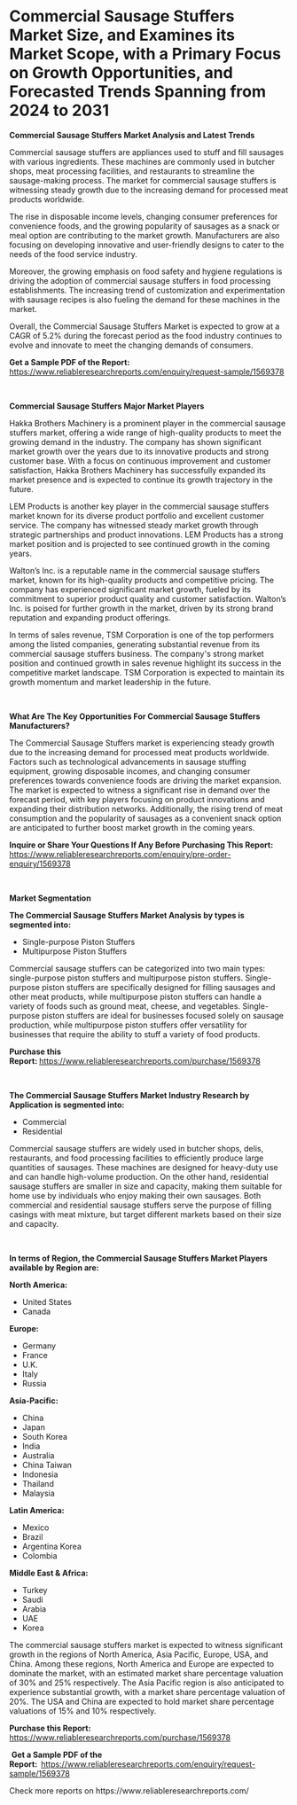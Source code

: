 <p><h1>Commercial Sausage Stuffers Market Size, and Examines its Market Scope, with a Primary Focus on Growth Opportunities, and Forecasted Trends Spanning from 2024 to 2031</h1></p><p><strong>Commercial Sausage Stuffers Market Analysis and Latest Trends</strong></p>
<p><p>Commercial sausage stuffers are appliances used to stuff and fill sausages with various ingredients. These machines are commonly used in butcher shops, meat processing facilities, and restaurants to streamline the sausage-making process. The market for commercial sausage stuffers is witnessing steady growth due to the increasing demand for processed meat products worldwide. </p><p>The rise in disposable income levels, changing consumer preferences for convenience foods, and the growing popularity of sausages as a snack or meal option are contributing to the market growth. Manufacturers are also focusing on developing innovative and user-friendly designs to cater to the needs of the food service industry. </p><p>Moreover, the growing emphasis on food safety and hygiene regulations is driving the adoption of commercial sausage stuffers in food processing establishments. The increasing trend of customization and experimentation with sausage recipes is also fueling the demand for these machines in the market.</p><p>Overall, the Commercial Sausage Stuffers Market is expected to grow at a CAGR of 5.2% during the forecast period as the food industry continues to evolve and innovate to meet the changing demands of consumers.</p></p>
<p><strong>Get a Sample PDF of the Report:&nbsp;</strong> <a href="https://www.reliableresearchreports.com/enquiry/request-sample/1569378">https://www.reliableresearchreports.com/enquiry/request-sample/1569378</a></p>
<p>&nbsp;</p>
<p><strong>Commercial Sausage Stuffers Major Market Players</strong></p>
<p><p>Hakka Brothers Machinery is a prominent player in the commercial sausage stuffers market, offering a wide range of high-quality products to meet the growing demand in the industry. The company has shown significant market growth over the years due to its innovative products and strong customer base. With a focus on continuous improvement and customer satisfaction, Hakka Brothers Machinery has successfully expanded its market presence and is expected to continue its growth trajectory in the future.</p><p>LEM Products is another key player in the commercial sausage stuffers market known for its diverse product portfolio and excellent customer service. The company has witnessed steady market growth through strategic partnerships and product innovations. LEM Products has a strong market position and is projected to see continued growth in the coming years.</p><p>Walton’s Inc. is a reputable name in the commercial sausage stuffers market, known for its high-quality products and competitive pricing. The company has experienced significant market growth, fueled by its commitment to superior product quality and customer satisfaction. Walton’s Inc. is poised for further growth in the market, driven by its strong brand reputation and expanding product offerings.</p><p>In terms of sales revenue, TSM Corporation is one of the top performers among the listed companies, generating substantial revenue from its commercial sausage stuffers business. The company's strong market position and continued growth in sales revenue highlight its success in the competitive market landscape. TSM Corporation is expected to maintain its growth momentum and market leadership in the future.</p></p>
<p>&nbsp;</p>
<p><strong>What Are The Key Opportunities For Commercial Sausage Stuffers Manufacturers?</strong></p>
<p><p>The Commercial Sausage Stuffers market is experiencing steady growth due to the increasing demand for processed meat products worldwide. Factors such as technological advancements in sausage stuffing equipment, growing disposable incomes, and changing consumer preferences towards convenience foods are driving the market expansion. The market is expected to witness a significant rise in demand over the forecast period, with key players focusing on product innovations and expanding their distribution networks. Additionally, the rising trend of meat consumption and the popularity of sausages as a convenient snack option are anticipated to further boost market growth in the coming years.</p></p>
<p><strong>Inquire or Share Your Questions If Any Before Purchasing This Report:</strong> <a href="https://www.reliableresearchreports.com/enquiry/pre-order-enquiry/1569378">https://www.reliableresearchreports.com/enquiry/pre-order-enquiry/1569378</a></p>
<p>&nbsp;</p>
<p><strong>Market Segmentation</strong></p>
<p><strong>The Commercial Sausage Stuffers Market Analysis by types is segmented into:</strong></p>
<p><ul><li>Single-purpose Piston Stuffers</li><li>Multipurpose Piston Stuffers</li></ul></p>
<p><p>Commercial sausage stuffers can be categorized into two main types: single-purpose piston stuffers and multipurpose piston stuffers. Single-purpose piston stuffers are specifically designed for filling sausages and other meat products, while multipurpose piston stuffers can handle a variety of foods such as ground meat, cheese, and vegetables. Single-purpose piston stuffers are ideal for businesses focused solely on sausage production, while multipurpose piston stuffers offer versatility for businesses that require the ability to stuff a variety of food products.</p></p>
<p><strong>Purchase this Report:&nbsp;</strong><a href="https://www.reliableresearchreports.com/purchase/1569378">https://www.reliableresearchreports.com/purchase/1569378</a></p>
<p>&nbsp;</p>
<p><strong>The Commercial Sausage Stuffers Market Industry Research by Application is segmented into:</strong></p>
<p><ul><li>Commercial</li><li>Residential</li></ul></p>
<p><p>Commercial sausage stuffers are widely used in butcher shops, delis, restaurants, and food processing facilities to efficiently produce large quantities of sausages. These machines are designed for heavy-duty use and can handle high-volume production. On the other hand, residential sausage stuffers are smaller in size and capacity, making them suitable for home use by individuals who enjoy making their own sausages. Both commercial and residential sausage stuffers serve the purpose of filling casings with meat mixture, but target different markets based on their size and capacity.</p></p>
<p>&nbsp;</p>
<p><strong>In terms of Region, the Commercial Sausage Stuffers Market Players available by Region are:</strong></p>
<p>
    <p> <strong> North America: </strong>
        <ul>
            <li>United States</li>
            <li>Canada</li>
        </ul>
        </p> 
    <p> <strong> Europe: </strong>
        <ul>
            <li>Germany</li>
            <li>France</li>
            <li>U.K.</li>
            <li>Italy</li>
            <li>Russia</li>
        </ul>
        </p> 
    <p> <strong> Asia-Pacific: </strong>
        <ul>
            <li>China</li>
            <li>Japan</li>
            <li>South Korea</li>
            <li>India</li>
            <li>Australia</li>
            <li>China Taiwan</li>
            <li>Indonesia</li>
            <li>Thailand</li>
            <li>Malaysia</li>
        </ul>
        </p> 
    <p> <strong> Latin America: </strong>
        <ul>
            <li>Mexico</li>
            <li>Brazil</li>
            <li>Argentina Korea</li>
            <li>Colombia</li>
        </ul>
        </p> 
    <p> <strong> Middle East & Africa: </strong>
        <ul>
            <li>Turkey</li>
            <li>Saudi</li>
            <li>Arabia</li>
            <li>UAE</li>
            <li>Korea</li>
        </ul>
    </p>
    </p>
<p><p>The commercial sausage stuffers market is expected to witness significant growth in the regions of North America, Asia Pacific, Europe, USA, and China. Among these regions, North America and Europe are expected to dominate the market, with an estimated market share percentage valuation of 30% and 25% respectively. The Asia Pacific region is also anticipated to experience substantial growth, with a market share percentage valuation of 20%. The USA and China are expected to hold market share percentage valuations of 15% and 10% respectively.</p></p>
<p><strong>Purchase this Report: </strong><a href="https://www.reliableresearchreports.com/purchase/1569378">https://www.reliableresearchreports.com/purchase/1569378</a></p>
<p>&nbsp;<strong>Get a Sample PDF of the Report:&nbsp;&nbsp;</strong><a href="https://www.reliableresearchreports.com/enquiry/request-sample/1569378">https://www.reliableresearchreports.com/enquiry/request-sample/1569378</a></p>
<p><strong></strong></p>
<p>Check more reports on https://www.reliableresearchreports.com/</p>